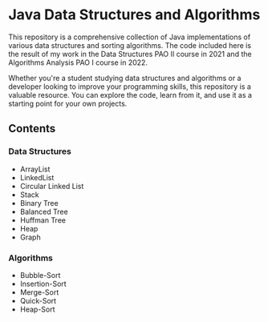 # Java Data Structures and Algorithms

This repository is a comprehensive collection of Java implementations of various data structures and sorting algorithms. The code included here is the result of my work in the Data Structures PAO II course in 2021 and the Algorithms Analysis PAO I course in 2022.

Whether you're a student studying data structures and algorithms or a developer looking to improve your programming skills, this repository is a valuable resource. You can explore the code, learn from it, and use it as a starting point for your own projects.

## Contents

### Data Structures
- ArrayList
- LinkedList
- Circular Linked List
- Stack
- Binary Tree
- Balanced Tree
- Huffman Tree
- Heap 
- Graph

### Algorithms
- Bubble-Sort
- Insertion-Sort
- Merge-Sort
- Quick-Sort
- Heap-Sort
